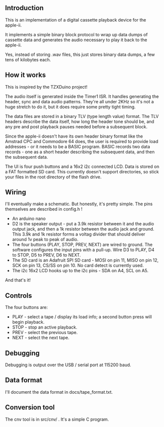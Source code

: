 
## Introduction

This is an implementation of a digital cassette playback device
for the apple-ii.

It implements a simple binary block protocol to wrap up data
dumps of cassette data and generates the audio necessary to
play it back to the apple-ii.

Yes, instead of storing .wav files, this just stores binary
data dumps, a few tens of kilobytes each.

## How it works

This is inspired by the TZXDuino project!

The audio itself is generated inside the Timer1 ISR.
It handles generating the header, sync and data audio patterns.
They're all under 2KHz so it's not a huge stretch to do it, but
it does require some pretty tight timing.

The data files are stored in a binary TLV (type length value)
format.  The TLV headers describe the data itself, how long
the header tone should be, and any pre and post playback
pauses needed before a subsequent block.

Since the apple-ii doesn't have its own header binary format
like the Amstrad CPC and Commodore 64 does, the user is required
to provide load addresses - or it needs to be a BASIC program.
BASIC records two data records - one as a short header describing
the subsequent data, and then the subsequent data.

The UI is four push buttons and a 16x2 i2c connected LCD.
Data is stored on a FAT formatted SD card.  This currently doesn't
support directories, so stick your files in the root directory
of the flash drive.

## Wiring

I'll eventually make a schematic.  But honestly, it's pretty simple.
The pins themselves are described in config.h !

 * An arduino nano
 * D2 is the speaker output - put a 3.9k resistor between it and
   the audio output jack, and then a 1k resistor between the audio jack
   and ground. This 3.9k and 1k resistor forms a voltag divider that
   should deliver around 1v peak to peak of audio.
 * The four buttons (PLAY, STOP, PREV, NEXT) are wired to ground.
   The software configures the input pins with a pull-up.
   Wire D3 to PLAY, D4 to STOP, D5 to PREV, D6 to NEXT.
 * The SD card is an Adafruit SPI SD card - MOSI on pin 11, MISO on pin 12,
   SCK on pin 13, CS/SS on pin 10.  No card detect is currently used.
 * The i2c 16x2 LCD hooks up to the i2c pins - SDA on A4, SCL on A5.

And that's it!

## Controls

The four buttons are:

 * PLAY - select a tape / display its load info; a second button
   press will begin playback.
 * STOP - stop an active playback.
 * PREV - select the previous tape.
 * NEXT - select the next tape.

## Debugging

Debugging is output over the USB / serial port at 115200 baud.

## Data format

I'll document the data format in docs/tape_format.txt.

## Conversion tool

The cnv tool is in src/cnv/ . It's a simple C program.
